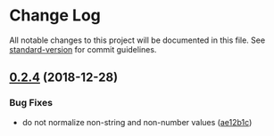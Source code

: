 # Change Log

All notable changes to this project will be documented in this file. See [standard-version](https://github.com/conventional-changelog/standard-version) for commit guidelines.

<a name="0.2.4"></a>
## [0.2.4](https://github.com/medikoo/find-requires/compare/v0.2.3...v0.2.4) (2018-12-28)


### Bug Fixes

* do not normalize non-string and non-number values ([ae12b1c](https://github.com/medikoo/find-requires/commit/ae12b1c))
